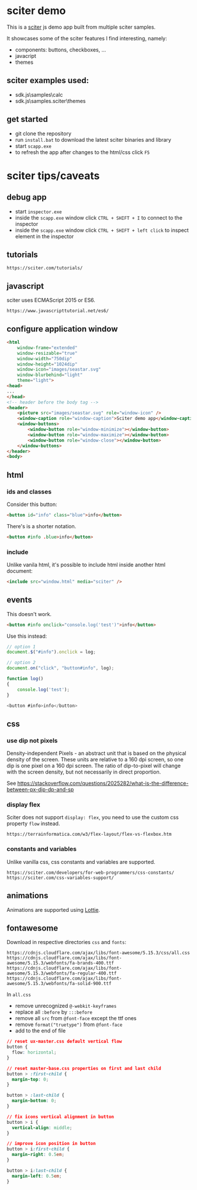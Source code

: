 # sciter demo

This is a [sciter](https://sciter.com/) js demo app built from multiple sciter samples.

It showcases some of the sciter features I find interesting, namely:
- components: buttons, checkboxes, ...
- javacript
- themes

## sciter examples used:
- sdk.js\samples\calc
- sdk.js\samples.sciter\themes

## get started

- git clone the repository
- run `install.bat` to download the latest sciter binaries and library
- start `scapp.exe`
- to refresh the app after changes to the html/css click `F5`

# sciter tips/caveats

## debug app
- start `inspector.exe`
- inside the `scapp.exe` window click `CTRL + SHIFT + I` to connect to the inspector
- inside the `scapp.exe` window click `CTRL + SHIFT + left click` to inspect element in the inspector

## tutorials

    https://sciter.com/tutorials/

## javascript

sciter uses ECMAScript 2015 or ES6.

    https://www.javascripttutorial.net/es6/

## configure application window

``` html
<html
    window-frame="extended"
    window-resizable="true"
    window-width="750dip"
    window-height="1024dip"
    window-icon="images/seastar.svg"
    window-blurbehind="light"
    theme="light">
<head>
...
</head>
<!-- header before the body tag -->
<header>
    <picture src="images/seastar.svg" role="window-icon" />
    <window-caption role="window-caption">Sciter demo app</window-caption>
    <window-buttons>
        <window-button role="window-minimize"></window-button>
        <window-button role="window-maximize"></window-button>
        <window-button role="window-close"></window-button>
    </window-buttons>
</header>
<body>
```

## html

### ids and classes

Consider this button:

``` html
<button id="info" class="blue">info</button>
```

There's is a shorter notation.

``` html
<button #info .blue>info</button>
```

### include

Unlike vanila html, it's possible to include html inside another html document:

``` html
<include src="window.html" media="sciter" />
```

## events

This doesn't work.

```html
<button #info onclick="console.log('test')">info</button>
```

Use this instead:

```js
// option 1
document.$("#info").onclick = log;

// option 2
document.on("click", "button#info", log);

function log()
{
    console.log('test');
}

<button #info>info</button>
```


## css

### use dip not pixels

Density-independent Pixels - an abstract unit that is based on the physical density of the screen. These units are relative to a 160 dpi screen, so one dip is one pixel on a 160 dpi screen. The ratio of dip-to-pixel will change with the screen density, but not necessarily in direct proportion.

See https://stackoverflow.com/questions/2025282/what-is-the-difference-between-px-dip-dp-and-sp

### display flex

Sciter does not support `display: flex`, you need to use the custom css property `flow` instead.

    https://terrainformatica.com/w3/flex-layout/flex-vs-flexbox.htm

### constants and variables

Unlike vanilla css, css constants and variables are supported.

    https://sciter.com/developers/for-web-programmers/css-constants/
    https://sciter.com/css-variables-support/

## animations

Animations are supported using [Lottie](https://lottiefiles.com/).

## fontawesome

Download in respective directories `css` and `fonts`:

    https://cdnjs.cloudflare.com/ajax/libs/font-awesome/5.15.3/css/all.css
    https://cdnjs.cloudflare.com/ajax/libs/font-awesome/5.15.3/webfonts/fa-brands-400.ttf
    https://cdnjs.cloudflare.com/ajax/libs/font-awesome/5.15.3/webfonts/fa-regular-400.ttf
    https://cdnjs.cloudflare.com/ajax/libs/font-awesome/5.15.3/webfonts/fa-solid-900.ttf

In `all.css`

- remove unrecognized `@-webkit-keyframes`
- replace all `:before` by `:::before`
- remove all `src` from `@font-face` except the ttf ones
- remove `format("truetype")` from ``@font-face``
- add to the end of file

```css
// reset ux-master.css default vertical flow
button {
  flow: horizontal;
}

// reset master-base.css properties on first and last child
button > :first-child {
  margin-top: 0;
}

button > :last-child {
  margin-bottom: 0;
}

// fix icons vertical alignment in button
button > i {
  vertical-align: middle;
}

// improve icon position in button
button > i:first-child {
  margin-right: 0.5em;
}

button > i:last-child {
  margin-left: 0.5em;
}